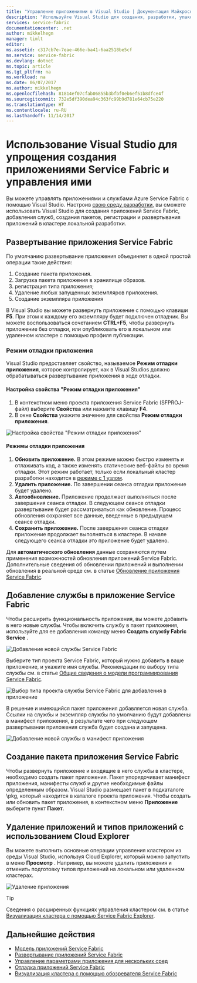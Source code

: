 ```yaml
---
title: "Управление приложениями в Visual Studio | Документация Майкрософт"
description: "Используйте Visual Studio для создания, разработки, упаковки, развертывания и отладки приложений и служб Service Fabric."
services: service-fabric
documentationcenter: .net
author: mikkelhegn
manager: timlt
editor: 
ms.assetid: c317cb7e-7eae-466e-ba41-6aa2518be5cf
ms.service: service-fabric
ms.devlang: dotnet
ms.topic: article
ms.tgt_pltfrm: na
ms.workload: na
ms.date: 06/07/2017
ms.author: mikkelhegn
ms.openlocfilehash: 81814ef07cfab06855b3bfbf0eb6ef51b8dfce4f
ms.sourcegitcommit: 732e5df390dea94c363fc99b9d781e64cb75e220
ms.translationtype: HT
ms.contentlocale: ru-RU
ms.lasthandoff: 11/14/2017
---
```

# <a name="use-visual-studio-to-simplify-writing-and-managing-your-service-fabric-applications"></a>Использование Visual Studio для упрощения создания приложениями Service Fabric и управления ими
Вы можете управлять приложениями и службами Azure Service Fabric с помощью Visual Studio. Настроив [свою среду разработки](service-fabric-get-started.md), вы сможете использовать Visual Studio для создания приложений Service Fabric, добавления служб, создания пакетов, регистрации и развертывания приложений в кластере локальной разработки.

## <a name="deploy-your-service-fabric-application"></a>Развертывание приложения Service Fabric
По умолчанию развертывание приложения объединяет в одной простой операции такие действия:

1. Создание пакета приложения.
2. Загрузка пакета приложения в хранилище образов.
3. регистрация типа приложения;
4. Удаление любых запущенных экземпляров приложения.
5. Создание экземпляра приложения

В Visual Studio вы можете развернуть приложение с помощью клавиши **F5**. При этом к каждому его экземпляру будет подключен отладчик. Вы можете воспользоваться сочетанием **CTRL+F5**, чтобы развернуть приложение без отладки, или опубликовать его в локальном или удаленном кластере с помощью профиля публикации. 

### <a name="application-debug-mode"></a>Режим отладки приложения
Visual Studio предоставляет свойство, называемое **Режим отладки приложения**, которое контролирует, как в Visual Studios должно обрабатываться развертывание приложения в ходе отладки.

#### <a name="to-set-the-application-debug-mode-property"></a>Настройка свойства "Режим отладки приложения"
1. В контекстном меню проекта приложения Service Fabric (SFPROJ-файл) выберите **Свойства** или нажмите клавишу **F4**.
2. В окне **Свойства** укажите значение для свойства **Режим отладки приложения**.

![Настройка свойства "Режим отладки приложения"][debugmodeproperty]

#### <a name="application-debug-modes"></a>Режимы отладки приложения

1. **Обновить приложение.** В этом режиме можно быстро изменять и отлаживать код, а также изменять статические веб-файлы во время отладки. Этот режим работает, только если локальный кластер разработки находится в [режиме с 1 узлом](/service-fabric-get-started-with-a-local-cluster.md#one-node-and-five-node-cluster-mode).
2. **Удалить приложение.** По завершении сеанса отладки приложение будет удалено.
3. **Автообновление.** Приложение продолжает выполняться после завершения сеанса отладки. В следующем сеансе отладки развертывание будет рассматриваться как обновление. Процесс обновления сохраняет все данные, введенные в предыдущем сеансе отладки.
4. **Сохранить приложение.** После завершения сеанса отладки приложение продолжает выполняться в кластере. В начале следующего сеанса отладки это приложение будет удалено.

Для **автоматического обновления** данные сохраняются путем применения возможностей обновления приложений Service Fabric. Дополнительные сведения об обновлении приложений и выполнении обновления в реальной среде см. в статье [Обновление приложения Service Fabric](service-fabric-application-upgrade.md).

## <a name="add-a-service-to-your-service-fabric-application"></a>Добавление службы в приложение Service Fabric
Чтобы расширить функциональность приложения, вы можете добавить в него новые службы.  Чтобы включить службу в пакет приложения, используйте для ее добавления команду меню **Создать службу Fabric Service** .

![Добавление новой службы Service Fabric][newservice]

Выберите тип проекта Service Fabric, который нужно добавить в ваше приложение, и укажите имя службы.  Рекомендации по выбору типа службы см. в статье [Общие сведения о модели программирования Service Fabric](service-fabric-choose-framework.md).

![Выбор типа проекта службы Service Fabric для добавления в приложение][addserviceproject]

В решение и имеющийся пакет приложения добавляется новая служба. Ссылки на службы и экземпляр службы по умолчанию будут добавлены в манифест приложения, в результате чего при следующем развертывании приложения служба будет создана и запущена.

![Добавление новой службы в манифест приложения][newserviceapplicationmanifest]

## <a name="package-your-service-fabric-application"></a>Создание пакета приложения Service Fabric
Чтобы развернуть приложение и входящие в него службы в кластере, необходимо создать пакет приложения.  Пакет упорядочивает манифест приложения, манифесты служб и другие необходимые файлы определенным образом.  Visual Studio размещает пакет в подкаталоге \pkg, который находится в каталоге проекта приложения.  Чтобы создать или обновить пакет приложения, в контекстном меню **Приложение** выберите пункт **Пакет**.

## <a name="remove-applications-and-application-types-using-cloud-explorer"></a>Удаление приложений и типов приложений с использованием Cloud Explorer
Вы можете выполнить основные операции управления кластером из среды Visual Studio, используя Cloud Explorer, который можно запустить в меню **Просмотр** . Например, вы можете удалить приложения и отменить подготовку типов приложений на локальном или удаленном кластерах.

![Удаление приложения][removeapplication]

> [!TIP]
> Сведения о расширенных функциях управления кластером см. в статье [Визуализация кластера с помощью Service Fabric Explorer](service-fabric-visualizing-your-cluster.md).
>
>

<!--Every topic should have next steps and links to the next logical set of content to keep the customer engaged-->
## <a name="next-steps"></a>Дальнейшие действия
* [Модель приложений Service Fabric](service-fabric-application-model.md)
* [Развертывание приложений Service Fabric](service-fabric-deploy-remove-applications.md)
* [Управление параметрами приложения для нескольких сред](service-fabric-manage-multiple-environment-app-configuration.md)
* [Отладка приложений Service Fabric](service-fabric-debugging-your-application.md)
* [Визуализация кластера с помощью обозревателя Service Fabric](service-fabric-visualizing-your-cluster.md)

<!--Image references-->
[addserviceproject]:./media/service-fabric-manage-application-in-visual-studio/addserviceproject.png
[manageservicefabric]: ./media/service-fabric-manage-application-in-visual-studio/manageservicefabric.png
[newservice]:./media/service-fabric-manage-application-in-visual-studio/newservice.png
[newserviceapplicationmanifest]:./media/service-fabric-manage-application-in-visual-studio/newserviceapplicationmanifest.png
[debugmodeproperty]:./media/service-fabric-manage-application-in-visual-studio/debugmodeproperty.png
[removeapplication]:./media/service-fabric-manage-application-in-visual-studio/removeapplication.png